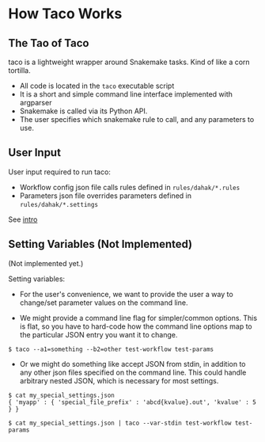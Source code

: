 # How Taco Works

## The Tao of Taco

taco is a lightweight wrapper around Snakemake tasks.
Kind of like a corn tortilla.

* All code is located in the `taco` executable script
* It is a short and simple command line interface implemented with argparser
* Snakemake is called via its Python API. 
* The user specifies which snakemake rule to call, and any parameters to use.

## User Input

User input required to run taco:

* Workflow config json file calls rules defined in `rules/dahak/*.rules`
* Parameters json file overrides parameters defined in `rules/dahak/*.settings`

See [intro](/intro)

## Setting Variables (Not Implemented)

(Not implemented yet.)

Setting variables:

* For the user's convenience, we want to provide the user a way to 
    change/set parameter values on the command line. 

* We might provide a command line flag for simpler/common options.
    This is flat, so you have to hard-code how the command line options
    map to the particular JSON entry you want it to change.

```
$ taco --a1=something --b2=other test-workflow test-params
```

* Or we might do something like accept JSON from stdin,
    in addition to any other json files specified on the 
    command line. This could handle arbitrary nested 
    JSON, which is necessary for most settings.
 
```
$ cat my_special_settings.json
{ 'myapp' : { 'special_file_prefix' : 'abcd{kvalue}.out', 'kvalue' : 5 } }

$ cat my_special_settings.json | taco --var-stdin test-workflow test-params
```

